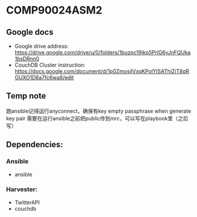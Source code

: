 # COMP90024ASM2  
## Google docs
* Google drive address: https://drive.google.com/drive/u/0/folders/1buzpc19jkp5PrlG6yJnFQUka1bsDRnn0
* CouchDB Cluster instruction: https://docs.google.com/document/d/1p0ZmosjIVxqKPolYISAThiZiT8qRGUXO1D6a7fc6wa8/edit

## Temp note
跑ansible记得运行anyconnect，确保有key
empty passphrase when generate key pair
需要在运行ansible之前把public传到mrc，可以写在playbook里（之后写）

## Dependencies:
### Ansible
* ansible

### Harvester:
* TwitterAPI
* couchdb